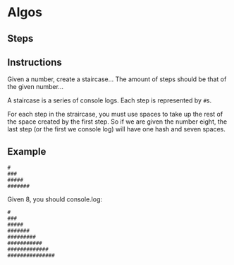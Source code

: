 # Algos

## Steps

## Instructions

Given a number, create a staircase... The amount of steps should be that of the given number...

A staircase is a series of console logs. Each step is represented by `#`s.

For each step in the straircase, you must use spaces to take up the rest of the space created by the first step. So if we are given the number eight, the last step (or the first we console log) will have one hash and seven spaces.

## Example

```
#       
###
#####
#######
```

Given 8, you should console.log:

```
#       
###
#####
#######
#########
###########
#############
###############
```